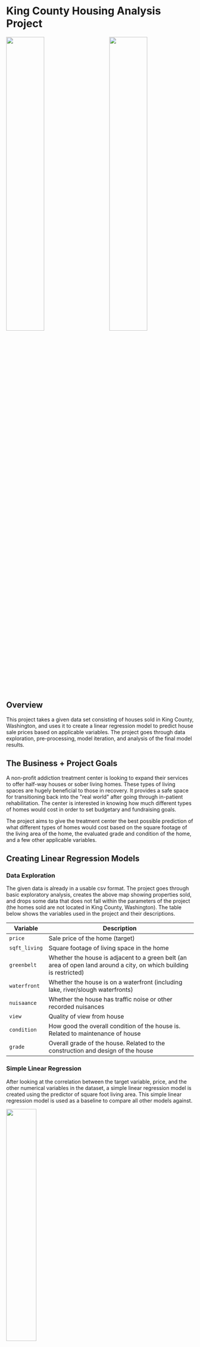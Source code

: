 # King County Housing Analysis Project 

<img src=images/homes_sold_map.png width=45% align="right">
<img src=images/topograph_map.jpg width=45% alighn="left">

## Overview 

This project takes a given data set consisting of houses sold in King County, Washington, and uses it to create a linear regression model to predict house sale prices based on applicable variables.  The project goes through data exploration, pre-processing, model iteration, and analysis of the final model results. 

## The Business + Project Goals 

A non-profit addiction treatment center is looking to expand their services to offer half-way houses or sober living homes.  These types of living spaces are hugely beneficial to those in recovery.  It provides a safe space for transitioning back into the "real world" after going through in-patient rehabilitation.  The center is interested in knowing how much different types of homes would cost in order to set budgetary and fundraising goals.   

The project aims to give the treatment center the best possible prediction of what different types of homes would cost based on the square footage of the living area of the home, the evaluated grade and condition of the home, and a few other applicable variables.  

## Creating Linear Regression Models 

### Data Exploration 

The given data is already in a usable csv format. The project goes through basic exploratory analysis, creates the above map showing properties sold, and drops some data that does not fall within the parameters of the project (the homes sold are not located in King County, Washington).  The table below shows the variables used in the project and their descriptions.

| Variable | Description | 
| ------- | ------- | 
| `price` | Sale price of the home (target) |
| `sqft_living` | Square footage of living space in the home |
| `greenbelt`| Whether the house is adjacent to a green belt (an area of open land around a city, on which building is restricted) | 
| `waterfront` | Whether the house is on a waterfront (including lake, river/slough waterfronts) |
| `nuisaance` | Whether the house has traffic noise or other recorded nuisances | 
| `view` | Quality of view from house | 
| `condition` | How good the overall condition of the house is. Related to maintenance of house |
| `grade` | Overall grade of the house. Related to the construction and design of the house | 

### Simple Linear Regression 

After looking at the correlation between the target variable, price, and the other numerical variables in the dataset, a simple linear regression model is created using the predictor of square foot living area.  This simple linear regression model is used as a baseline to compare all other models against.

<img src=images/simple_regression_best_fit.png width=40% align="center">


### Linear Regression with Categorical Variables

In order to incorporate categorical variables, encoding is applied.  The variables transformed in this manner are: `waterfront`, `greenbelt`, `nuisance`, `view`, `grade`, and `condition`.  Once this is accomplished, a regression model with these variables and `sqft_living` is fitted.  The model is an improvement from the simple linear regression model in terms of r-squared and mean absolute error statistics.  It includes more statistically significant variables, however we do see about 6 coefficients that are not statistically significant.

<img src=images/multi_regression_fitted_values.png width=40% align="center">

> In comparison to the Line of Best Fit visual for the simple linear regression model, we can see the fitted values from our more complex model better align to our known data.

### Logrithmic Transformation of Price

The target variable, price, has an underlying distribution with a dramatic right skew. In order to try and improve upon the model, the project applies a logarithmic transformation on price and fits a new model with this transformed target. This model is an improvement as all but one of the coefficients become statistically significant at an alpha of 0.05.  Furthermore, the mean absolute error decreases from the previous model as well.

### Drop Outliers in Price

Rather than a logarithmic transformation, this iteration attempts to create a more normal distribution of price by dropping the outliers in this variable.  The resulting model shows marginal improvement from the original complex regression in terms of the r-squared and mean absolute error statistics.  However, the mean absolute error is slightly greater (and therefore worse) than the model with the logarithmic transformation. Furthermore, this model has less statistically significant coefficients than the log transformed model. 

### Final Model

For the purposes of this project, it is more important to have a lower error rate and more usable information for the business to take into account (which means more statistically significant coefficients) than it is to simply have the highest r-squared statistic. With this in mind, and based on the model iterations above, one last model is created where the outliers in price are dropped, and then a logarithmic transformation is applied to this variable as well prior to modeling.   

## Final Regression Results 

The final model explains about 47% of the variation in our target price (specifically ln(price)), is statistically significant overall, and includes variables that are statistically significant. Furthermore, the mean absolute error shows that the average error for the model predictions are about plus or minus $335,000.  

Based on the variables used in regression, we will define an 'average home' as one with about 2130 square feet living area, is not on a waterfront, is not next to a greenbelt, has no recorded nuisances, has no view, and has a grade and condition rating of average.  This average home is predicted to cost about $760,000.

The project describes the impact of each statistically significant coefficient in detail.  For the purposes of this summary, please see the below tornado plot.  The percent increase or decrease in predicted house price is shown for each statistically significant coefficient.

<img src=images/tornado_plot.png width=50% align="center">

## Conclusion 
### Suggestions 

#### 1. Minimum Budget

Budget a minimum of $760,000 per home plan to purchase.  This is the predicted price of our defined average home.

#### 2. Condition

For King County, Washington, the condition of a home ranges from poor to very good. Homes with an average condition have "some evidence of deferred maintenance" with "a few minor repairs needed." Based on this description and the center's needs it is recommended to look at homes with a minimum condition of average.  If a home with a condition of poor, the home price would be about 16% cheaper, however these "worn out" homes will need maintenance -- the cost of which can negate any savings from purchasing such a home.

Furthermore, it would be wise to set aside about an additional $53,000 if looking at homes with a condition of Good. Homes with this condition will cost only 7% more and will need little to no maintenance prior to opening for service.

<img src=images/condition_recommend.png width=40% align="center">

#### 3. Grade

King County has a grade scale that goes from "1 Cabin" up to "13 Mansion." A home with an average (7) grade is described as one with "average grade of construction and design" and it is "commonly seen in plats and older sub-divisions."  It is also important to note the King County has set building standards for homes -- they must be of grade 6 or above to meet these standards. Grades "8 Good" through "10 Very Good" show sequentially better materials used in construction and more thoughtful or appealing designs.  Lastly, grades "11 Excellent" on up all consist of custom designs and top tier materials used in construction.

With these descriptions in mind, it is recommended to purchase a home with a minimum grade of "6 Low Average".  Compared to our defined average home, the center could save about $120,000 if a home of this grade was purchased.  

On the other hand, if homes with grades Good, Better, or Very Good are being considered for purchase it would be wise to set aside $148,000, $399,000, or $639,000 respectively.  It is recommended to not purchase homes with grades Excellent or above due to the steep increase in sale prices.

<img src=images/grade_recommend.png width=40% align="center">

### Next Steps 

Many times, when companies or individuals try to create half-way homes or sober living homes in residential areas, there can be harmful push back from the communities.  It would be wise to investigate how the zone affects the sale price of homes and plan accordingly -- either by adjusting amount of money put towards a home in or out of a residential zone, or by getting out in the community prior to opening a home in a residential area to help easy community fears and biases to those in recovery.    

This next step would be best implemented after potential purchases have been narrowed down to specific cities or towns in King County, due to the complexity behind zoning ordinances.  Zones are defined by the cities and towns themselves rather than by the county, and do not follow any easily accessible boundaries, such as zip code lines (as we can see from the images below).  

<img src=images/zip_code_map.jpg width=42% align="left"> 
<img src=images/Smallzonemap.png width=45% align="right"> 